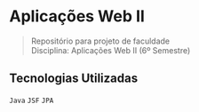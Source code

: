 # Aplicações Web II
> Repositório para projeto de faculdade  
> Disciplina: Aplicações Web II (6º Semestre)

## Tecnologias Utilizadas
```Java```
```JSF```
```JPA```
